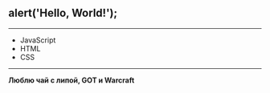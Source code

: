## alert('Hello, World!'); ##
____

- JavaScript
- HTML
- CSS
____

**Люблю чай с липой, GOT и Warcraft**

